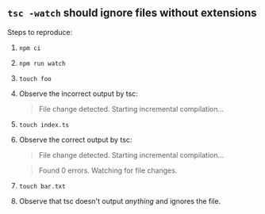 ## `tsc -watch` should ignore files without extensions

Steps to reproduce:

1. `npm ci`
2. `npm run watch`
3. `touch foo`
4. Observe the incorrect output by tsc:
    > File change detected. Starting incremental compilation...
5. `touch index.ts`
6. Observe the correct output by tsc:
    > File change detected. Starting incremental compilation...

    > Found 0 errors. Watching for file changes.
7. `touch bar.txt`
8. Observe that tsc doesn't output _anything_ and ignores the file.
